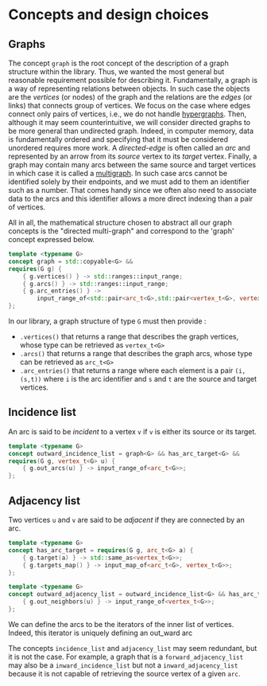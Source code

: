 # Concepts and design choices

## Graphs

The concept `graph` is the root concept of the description of a graph structure within the library.
Thus, we wanted the most general but reasonable requirement possible for describing it.
Fundamentally, a graph is a way of representing relations between objects. In such case the objects are the *vertices* (or nodes) of the graph and the relations are the *edges* (or links) that connects group of vertices. We focus on the case where edges connect only pairs of vertices, i.e., we do not handle [hypergraphs](https://en.wikipedia.org/wiki/Hypergraph). Then, although it may seem counterintuitive, we will consider directed graphs to be more general than undirected graph. Indeed, in computer memory, data is fundamentally ordered and specifying that it must be considered unordered requires more work. A *directed-edge* is often called an *arc* and represented by an arrow from its *source* vertex to its *target* vertex. Finally, a graph may contain many arcs between the same source and target vertices in which case it is called a [multigraph](https://en.wikipedia.org/wiki/Multigraph). In such case arcs cannot be identified solely by their endpoints, and we must add to them an identifier such as a number. That comes handy since we often also need to associate data to the arcs and this identifier allows a more direct indexing than a pair of vertices.

All in all, the mathematical structure chosen to abstract all our graph concepts is the "directed multi-graph" and correspond to the 'graph' concept expressed below.

```cpp
template <typename G>
concept graph = std::copyable<G> &&
requires(G g) {
    { g.vertices() } -> std::ranges::input_range;
    { g.arcs() } -> std::ranges::input_range;
    { g.arc_entries() } -> 
        input_range_of<std::pair<arc_t<G>,std::pair<vertex_t<G>, vertex_t<G>>>>;
};
```

In our library, a graph structure of type `G` must then provide :
- `.vertices()` that returns a range that describes the graph vertices, whose type can be retrieved as `vertex_t<G>`
- `.arcs()` that returns a range that describes the graph arcs, whose type can be retrieved as `arc_t<G>`
- `.arc_entries()` that returns a range where each element is a pair `(i,(s,t))` where `i` is the arc identifier and `s` and `t` are the source and target vertices.


## Incidence list

An arc is said to be *incident* to a vertex `v` if `v` is either its source or its target.

```cpp
template <typename G>
concept outward_incidence_list = graph<G> && has_arc_target<G> &&
requires(G g, vertex_t<G> u) {
    { g.out_arcs(u) } -> input_range_of<arc_t<G>>;
};
```


## Adjacency list

Two vertices `u` and `v` are said to be *adjacent* if they are connected by an arc.

```cpp
template <typename G>
concept has_arc_target = requires(G g, arc_t<G> a) {
    { g.target(a) } -> std::same_as<vertex_t<G>>;
    { g.targets_map() } -> input_map_of<arc_t<G>, vertex_t<G>>;
};
```
```cpp
template <typename G>
concept outward_adjacency_list = outward_incidence_list<G> && has_arc_target<G> && requires(G g, vertex_t<G> u) {
    { g.out_neighbors(u) } -> input_range_of<vertex_t<G>>;
};
```


We can define the arcs to be the iterators of the inner list of vertices. Indeed, this iterator is uniquely defining an out_ward arc

The concepts `incidence_list` and `adjacency_list` may seem redundant, but it is not the case.
For example, a graph that is a `forward_adjacency_list` may also be a `inward_incidence_list` but not a `inward_adjacency_list` because it is not capable of retrieving the source vertex of a given `arc`.